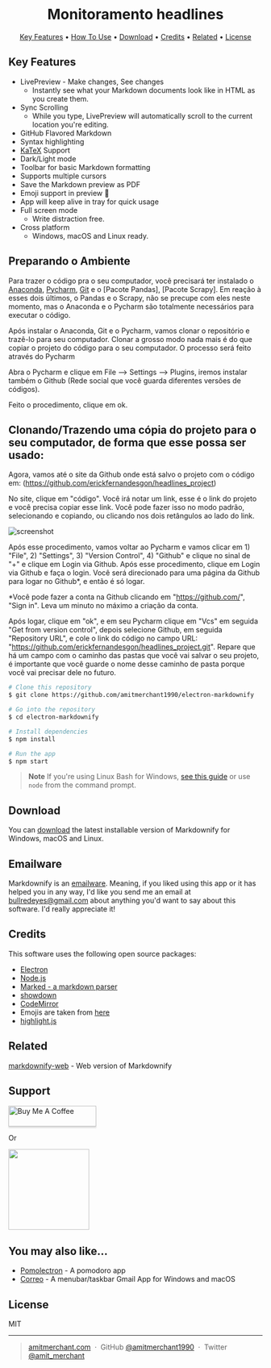 
<h1 align="center">
  <br>

  <br>
  Monitoramento headlines
  <br>
</h1>
<p align="center">
  <a href="#key-features">Key Features</a> •
  <a href="#how-to-use">How To Use</a> •
  <a href="#download">Download</a> •
  <a href="#credits">Credits</a> •
  <a href="#related">Related</a> •
  <a href="#license">License</a>
</p>

## Key Features

* LivePreview - Make changes, See changes
  - Instantly see what your Markdown documents look like in HTML as you create them.
* Sync Scrolling
  - While you type, LivePreview will automatically scroll to the current location you're editing.
* GitHub Flavored Markdown  
* Syntax highlighting
* [KaTeX](https://khan.github.io/KaTeX/) Support
* Dark/Light mode
* Toolbar for basic Markdown formatting
* Supports multiple cursors
* Save the Markdown preview as PDF
* Emoji support in preview :tada:
* App will keep alive in tray for quick usage
* Full screen mode
  - Write distraction free.
* Cross platform
  - Windows, macOS and Linux ready.

## Preparando o Ambiente

Para trazer o código pra o seu computador, você precisará ter instalado o [Anaconda](https://www.anaconda.com/download]), [Pycharm](https://www.jetbrains.com/pycharm/download/download-thanks.html?var=3&platform=windows&code=PCC), [Git](https://github.com/git-for-windows/git/releases/download/v2.41.0.windows.3/Git-2.41.0.3-64-bit.exe) e o [Pacote Pandas], [Pacote Scrapy]. Em reação à esses dois últimos, o Pandas e o Scrapy, não se precupe com eles neste momento, mas o Anaconda e o Pycharm são totalmente necessários para executar o código. 

Após instalar o Anaconda, Git e o Pycharm, vamos clonar o repositório e trazê-lo para seu computador. Clonar a grosso modo nada mais é do que copiar o projeto do código para o seu computador. O processo será feito através do Pycharm

Abra o Pycharm e clique em File --> Settings --> Plugins, iremos instalar também o Github (Rede social que você guarda diferentes versões de códigos). 

Feito o procedimento, clique em ok. 

## Clonando/Trazendo uma cópia do projeto para o seu computador, de forma que esse possa ser usado:

Agora, vamos até o site da Github onde está salvo o projeto com o código em: (https://github.com/erickfernandesgon/headlines_project)

No site, clique em "código". Você irá notar um link, esse é o link do projeto e você precisa copiar esse link. Você pode fazer isso no modo padrão, selecionando e copiando, ou clicando nos dois retângulos ao lado do link. 

![screenshot](https://raw.githubusercontent.com/amitmerchant1990/electron-markdownify/master/app/img/markdownify.gif)

Após esse procedimento, vamos voltar ao Pycharm e vamos clicar em 1) "File", 2) "Settings", 3) "Version Control", 4) "Github" e clique no sinal de "+" e clique em Login via Github. Após esse procedimento, clique em Login via Github e faça o login. Você será direcionado para uma página da Github para logar no Github*, e então é só logar. 

*Você pode fazer a conta na Github clicando em "https://github.com/", "Sign in". Leva um minuto no máximo a criação da conta. 

Após logar, clique em "ok", e em seu Pycharm clique em "Vcs" em seguida "Get from version control", depois selecione Github, em seguida "Repository URL", e cole o link do código no campo URL: "https://github.com/erickfernandesgon/headlines_project.git". Repare que há um campo com o caminho das pastas que você vai salvar o seu projeto, é importante que você guarde o nome desse caminho de pasta porque você vai precisar dele no futuro. 

```bash
# Clone this repository
$ git clone https://github.com/amitmerchant1990/electron-markdownify

# Go into the repository
$ cd electron-markdownify

# Install dependencies
$ npm install

# Run the app
$ npm start
```

> **Note**
> If you're using Linux Bash for Windows, [see this guide](https://www.howtogeek.com/261575/how-to-run-graphical-linux-desktop-applications-from-windows-10s-bash-shell/) or use `node` from the command prompt.


## Download

You can [download](https://github.com/amitmerchant1990/electron-markdownify/releases/tag/v1.2.0) the latest installable version of Markdownify for Windows, macOS and Linux.

## Emailware

Markdownify is an [emailware](https://en.wiktionary.org/wiki/emailware). Meaning, if you liked using this app or it has helped you in any way, I'd like you send me an email at <bullredeyes@gmail.com> about anything you'd want to say about this software. I'd really appreciate it!

## Credits

This software uses the following open source packages:

- [Electron](http://electron.atom.io/)
- [Node.js](https://nodejs.org/)
- [Marked - a markdown parser](https://github.com/chjj/marked)
- [showdown](http://showdownjs.github.io/showdown/)
- [CodeMirror](http://codemirror.net/)
- Emojis are taken from [here](https://github.com/arvida/emoji-cheat-sheet.com)
- [highlight.js](https://highlightjs.org/)

## Related

[markdownify-web](https://github.com/amitmerchant1990/markdownify-web) - Web version of Markdownify

## Support

<a href="https://www.buymeacoffee.com/5Zn8Xh3l9" target="_blank"><img src="https://www.buymeacoffee.com/assets/img/custom_images/purple_img.png" alt="Buy Me A Coffee" style="height: 41px !important;width: 174px !important;box-shadow: 0px 3px 2px 0px rgba(190, 190, 190, 0.5) !important;-webkit-box-shadow: 0px 3px 2px 0px rgba(190, 190, 190, 0.5) !important;" ></a>

<p>Or</p> 

<a href="https://www.patreon.com/amitmerchant">
	<img src="https://c5.patreon.com/external/logo/become_a_patron_button@2x.png" width="160">
</a>

## You may also like...

- [Pomolectron](https://github.com/amitmerchant1990/pomolectron) - A pomodoro app
- [Correo](https://github.com/amitmerchant1990/correo) - A menubar/taskbar Gmail App for Windows and macOS

## License

MIT

---

> [amitmerchant.com](https://www.amitmerchant.com) &nbsp;&middot;&nbsp;
> GitHub [@amitmerchant1990](https://github.com/amitmerchant1990) &nbsp;&middot;&nbsp;
> Twitter [@amit_merchant](https://twitter.com/amit_merchant)
